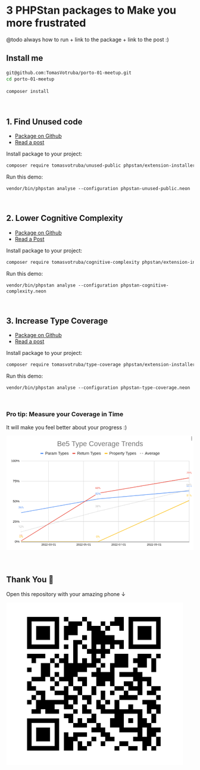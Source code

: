 # 3 PHPStan packages to Make you more frustrated

@todo always how to run + link to the package + link to the post :)

## Install me

```bash
git@github.com:TomasVotruba/porto-01-meetup.git
cd porto-01-meetup

composer install
```

<br>

## 1. Find Unused code

* [Package on Github](https://github.com/TomasVotruba/unused-public)
* [Read a post](https://tomasvotruba.com/blog/can-phpstan-find-dead-public-methods/)

Install package to your project:

```bash
composer require tomasvotruba/unused-public phpstan/extension-installer --dev
```

Run this demo:

```demo
vendor/bin/phpstan analyse --configuration phpstan-unused-public.neon
```

<br>

## 2. Lower Cognitive Complexity

* [Package on Github](https://github.com/tomasvotruba/cognitive-complexity)
* [Read a Post](https://tomasvotruba.com/blog/keep-cognitive-complexity-low-with-phpstan/)

Install package to your project:

```bash
composer require tomasvotruba/cognitive-complexity phpstan/extension-installer --dev
```

Run this demo:

```demo
vendor/bin/phpstan analyse --configuration phpstan-cognitive-complexity.neon
```

<br>

## 3. Increase Type Coverage

* [Package on Github](https://github.com/tomasvotruba/type-coverage)
* [Read a post](https://tomasvotruba.com/blog/how-to-measure-your-type-coverage/)

Install package to your project:

```bash
composer require tomasvotruba/type-coverage phpstan/extension-installer --dev
```

Run this demo:

```demo
vendor/bin/phpstan analyse --configuration phpstan-type-coverage.neon
```

<br>

### Pro tip: Measure your Coverage in Time

It will make you feel better about your progress :)

<img src="/images/type_coverage_trends.png" style="width: 50em" class="img-thumbnail">

<br>
<br>
<br>

## Thank You 🤗

Open this repository with your amazing phone ↓

<img src="/images/qr-code.png">

<br>
